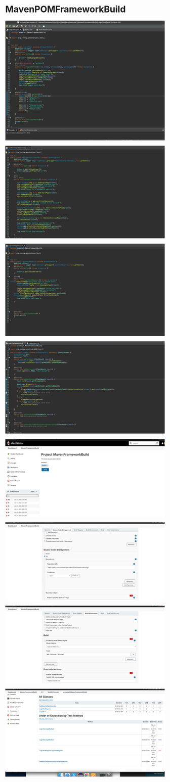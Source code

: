 # MavenPOMFrameworkBuild

![](./images/pasted-image-24.png)

![](./sc1.png)

![](./sc2.png)


![](./sc3.png)

![](./images/pasted-image-26.png)

![](./images/pasted-image-28.png)

![](./images/pasted-image-30.png)

![](./images/pasted-image-32.png)
